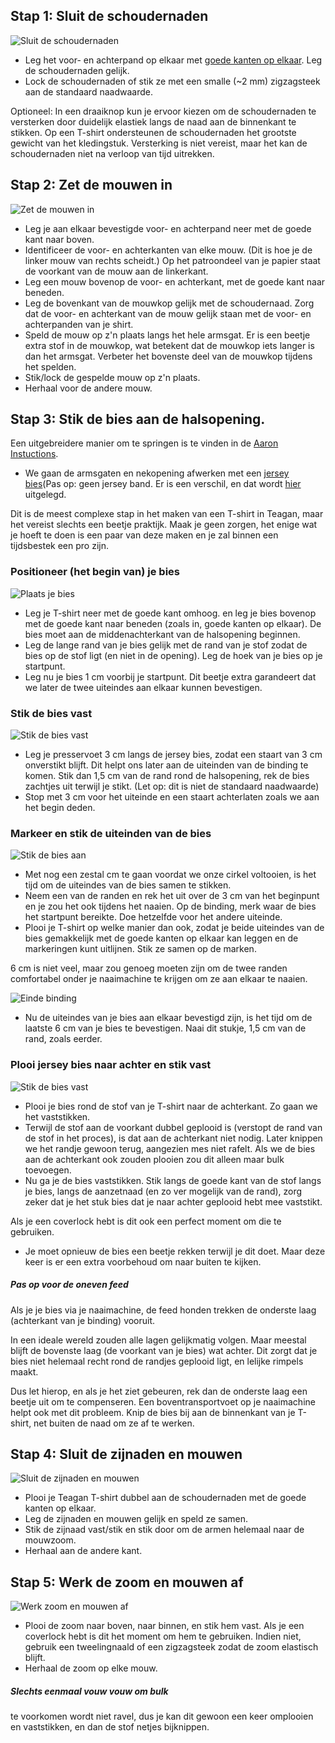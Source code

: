 ## Stap 1: Sluit de schoudernaden

![Sluit de schoudernaden](step01.svg)

- Leg het voor- en achterpand op elkaar met [goede kanten op elkaar](/docs/sewing/good-sides-together). Leg de schoudernaden gelijk.
- Lock de schoudernaden of stik ze met een smalle (~2 mm) zigzagsteek aan de standaard naadwaarde.

<Note>
Optioneel: In een draaiknop kun je ervoor kiezen om de schoudernaden te versterken door duidelijk elastiek langs de naad aan de binnenkant te stikken. Op een T-shirt ondersteunen de schoudernaden het grootste gewicht van het kledingstuk. Versterking is niet vereist, maar het kan de schoudernaden niet na verloop van tijd uitrekken.
</Note>

## Stap 2: Zet de mouwen in

![Zet de mouwen in](step02.svg)

- Leg je aan elkaar bevestigde voor- en achterpand neer met de goede kant naar boven.
- Identificeer de voor- en achterkanten van elke mouw. (Dit is hoe je de linker mouw van rechts scheidt.) Op het patroondeel van je papier staat de voorkant van de mouw aan de linkerkant.
- Leg een mouw bovenop de voor- en achterkant, met de goede kant naar beneden.
- Leg de bovenkant van de mouwkop gelijk met de schoudernaad. Zorg dat de voor- en achterkant van de mouw gelijk staan met de voor- en achterpanden van je shirt.
- Speld de mouw op z'n plaats langs het hele armsgat. Er is een beetje extra stof in de mouwkop, wat betekent dat de mouwkop iets langer is dan het armsgat. Verbeter het bovenste deel van de mouwkop tijdens het spelden.
- Stik/lock de gespelde mouw op z'n plaats.
- Herhaal voor de andere mouw.

## Stap 3: Stik de bies aan de halsopening.

<!--- Tawni is also writing up additional instructions for installing a V-neck --->

<Tip>

Een uitgebreidere manier om te springen is te vinden in de [Aaron Instuctions](/docs/patterns/aaron/instructies).

</Tip>

- We gaan de armsgaten en nekopening afwerken met een [jersey bies](/docs/sewing/knit-binding)(Pas op: geen jersey band. Er is een verschil, en dat wordt [hier](/docs/sewing/knit-binding) uitgelegd.

<Note>
Dit is de meest complexe stap in het maken van een T-shirt in Teagan, maar het vereist slechts een beetje praktijk. Maak je geen zorgen, het enige wat je hoeft te doen is een paar van deze maken en je zal binnen een tijdsbestek een pro zijn.
</Note>

### Positioneer (het begin van) je bies

![Plaats je bies](step03a.svg)

- Leg je T-shirt neer met de goede kant omhoog. en leg je bies bovenop met de goede kant naar beneden (zoals in, goede kanten op elkaar). De bies moet aan de middenachterkant van de halsopening beginnen.
- Leg de lange rand van je bies gelijk met de rand van je stof zodat de bies op de stof ligt (en niet in de opening). Leg de hoek van je bies op je startpunt.
- Leg nu je bies 1 cm voorbij je startpunt. Dit beetje extra garandeert dat we later de twee uiteindes aan elkaar kunnen bevestigen.

### Stik de bies vast

![Stik de bies vast](step03b.svg)

- Leg je presservoet 3 cm langs de jersey bies, zodat een staart van 3 cm onverstikt blijft. Dit helpt ons later aan de uiteinden van de binding te komen. Stik dan 1,5 cm van de rand rond de halsopening, rek de bies zachtjes uit terwijl je stikt.  (Let op: dit is niet de standaard naadwaarde)
- Stop met 3 cm voor het uiteinde en een staart achterlaten zoals we aan het begin deden.

### Markeer en stik de uiteinden van de bies

![Stik de bies aan](step03c.svg)

- Met nog een zestal cm te gaan voordat we onze cirkel voltooien, is het tijd om de uiteindes van de bies samen te stikken.
- Neem een van de randen en rek het uit over de 3 cm van het beginpunt en je zou het ook tijdens het naaien. Op de binding, merk waar de bies het startpunt bereikte. Doe hetzelfde voor het andere uiteinde.
- Plooi je T-shirt op welke manier dan ook, zodat je beide uiteindes van de bies gemakkelijk met de goede kanten op elkaar kan leggen en de markeringen kunt uitlijnen. Stik ze samen op de marken.

<Note>

6 cm is niet veel, maar zou genoeg moeten zijn om de twee randen comfortabel onder je naaimachine te krijgen om ze aan elkaar te naaien.

</Note>

![Einde binding](step03d.svg)

- Nu de uiteindes van je bies aan elkaar bevestigd zijn, is het tijd om de laatste 6 cm van je bies te bevestigen. Naai dit stukje, 1,5 cm van de rand, zoals eerder.

### Plooi jersey bies naar achter en stik vast

![Stik de bies vast](step03e.svg)

- Plooi je bies rond de stof van je T-shirt naar de achterkant. Zo gaan we het vaststikken.
- Terwijl de stof aan de voorkant dubbel geplooid is (verstopt de rand van de stof in het proces), is dat aan de achterkant niet nodig. Later knippen we het randje gewoon terug, aangezien mes niet rafelt. Als we de bies aan de achterkant ook zouden plooien zou dit alleen maar bulk toevoegen.
- Nu ga je de bies vaststikken. Stik langs de goede kant van de stof langs je bies, langs de aanzetnaad (en zo ver mogelijk van de rand), zorg zeker dat je het stuk bies dat je naar achter geplooid hebt mee vaststikt.

<Note>
Als je een coverlock hebt is dit ook een perfect moment om die te gebruiken.
</Note>

- Je moet opnieuw de bies een beetje rekken terwijl je dit doet. Maar deze keer is er een extra voorbehoud om naar buiten te kijken.

<Note>

##### Pas op voor de oneven feed

Als je je bies via je naaimachine, de feed honden trekken de onderste laag (achterkant van je binding) vooruit.

In een ideale wereld zouden alle lagen gelijkmatig volgen. Maar meestal blijft de bovenste laag (de voorkant van je bies) wat achter. Dit zorgt dat je bies niet helemaal recht rond de randjes geplooid ligt, en lelijke rimpels maakt.

Dus let hierop, en als je het ziet gebeuren, rek dan de onderste laag een beetje uit om te compenseren. Een boventransportvoet op je naaimachine helpt ook met dit probleem.
Knip de bies bij aan de binnenkant van je T-shirt, net buiten de naad om ze af te werken.

</Note>

## Stap 4: Sluit de zijnaden en mouwen

![Sluit de zijnaden en mouwen](step04.svg)

- Plooi je Teagan T-shirt dubbel aan de schoudernaden met de goede kanten op elkaar.
- Leg de zijnaden en mouwen gelijk en speld ze samen.
- Stik de zijnaad vast/stik en stik door om de armen helemaal naar de mouwzoom.
- Herhaal aan de andere kant.

## Stap 5: Werk de zoom en mouwen af

![Werk zoom en mouwen af](step05.svg)

- Plooi de zoom naar boven, naar binnen, en stik hem vast. Als je een coverlock hebt is dit het moment om hem te gebruiken. Indien niet, gebruik een tweelingnaald of een zigzagsteek zodat de zoom elastisch blijft.
- Herhaal de zoom op elke mouw.

<Note>

##### Slechts eenmaal vouw vouw om bulk

te voorkomen wordt niet ravel, dus je kan dit gewoon een keer omplooien en vaststikken, en dan de stof netjes bijknippen.

</Note>
